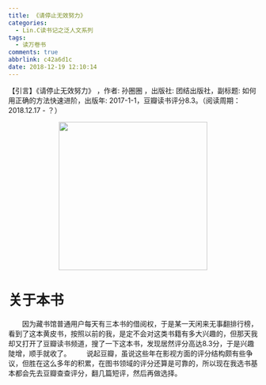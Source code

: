 ```yaml
---
title: 《请停止无效努力》
categories:
  - Lin.C读书记之泛人文系列
tags:
  - 读万卷书
comments: true
abbrlink: c42a6d1c
date: 2018-12-19 12:10:14
---
```

【引言】《请停止无效努力》 ，作者: 孙圈圈 ，出版社: 团结出版社，副标题: 如何用正确的方法快速进阶，出版年: 2017-1-1，豆瓣读书评分8.3。（阅读周期： 2018.12.17 - ？）
<div align=center><img src="/img/2018/2018-12-19-01.jpg" width="300"/></div>
<!-- more -->

# 关于本书
&emsp;&emsp;因为藏书馆普通用户每天有三本书的借阅权，于是某一天闲来无事翻排行榜，看到了这本黄皮书，按照以前的我，是定不会对这类书籍有多大兴趣的，但那天我却又打开了豆瓣读书频道，搜了一下这本书，发现居然评分高达8.3分，于是兴趣陡增，顺手就收了。
&emsp;&emsp;说起豆瓣，虽说这些年在影视方面的评分结构颇有些争议，但胜在这么多年的积累，在图书领域的评分还算是可靠的，所以现在我选书基本都会先去豆瓣查查评分，翻几篇短评，然后再做选择。
